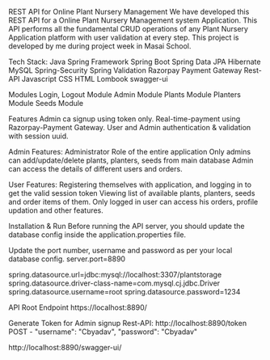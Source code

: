 REST API for Online Plant Nursery Management
We have developed this REST API for a Online Plant Nursery Management system Application. This API performs all the fundamental CRUD operations of any Plant Nursery Application platform with user validation at every step.
This project is developed by me during project week in Masai School.

Tech Stack:
Java
Spring Framework
Spring Boot
Spring Data JPA
Hibernate
MySQL
Spring-Security
Spring Validation
Razorpay Payment Gateway
Rest-API
Javascript
CSS
HTML
Lombook
swagger-ui

Modules
Login, Logout Module
Admin Module
Plants Module
Planters Module
Seeds Module

Features
Admin ca signup using token only.
Real-time-payment using Razorpay-Payment Gateway.
User and Admin authentication & validation with session uuid.

Admin Features:
Administrator Role of the entire application
Only admins can add/update/delete plants, planters, seeds from main database
Admin can access the details of different users and orders.

User Features:
Registering themselves with application, and logging in to get the valid session token
Viewing list of available plants, planters, seeds and order items of them.
Only logged in user can access his orders, profile updation and other features.

Installation & Run
Before running the API server, you should update the database config inside the application.properties file.

Update the port number, username and password as per your local database config. server.port=8890

spring.datasource.url=jdbc:mysql://localhost:3307/plantstorage spring.datasource.driver-class-name=com.mysql.cj.jdbc.Driver spring.datasource.username=root spring.datasource.password=1234

API Root Endpoint https://localhost:8890/

Generate Token for Admin signup
Rest-API:  http://localhost:8890/token
POST -  "username": "Cbyadav",
        "password": "Cbyadav"

http://localhost:8890/swagger-ui/
